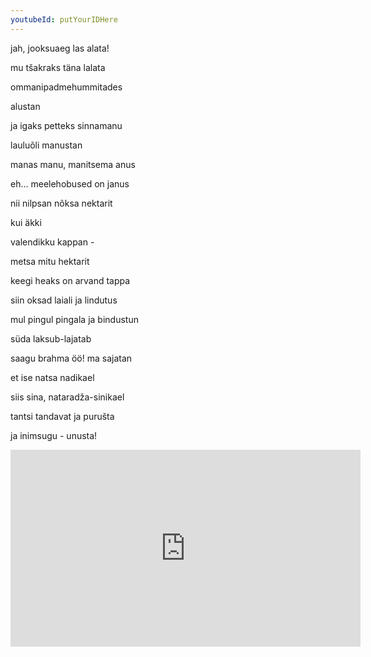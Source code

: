 ```yaml
---
youtubeId: putYourIDHere
---
```


jah, jooksuaeg las alata!

mu tšakraks täna lalata

ommanipadmehummitades

alustan

ja igaks petteks sinnamanu 

lauluõli manustan


manas manu, manitsema anus

eh... meelehobused on janus

nii nilpsan nõksa nektarit

kui äkki 

valendikku kappan -

metsa mitu hektarit

keegi heaks on arvand tappa


siin oksad laiali ja lindutus

mul pingul pingala ja bindustun

süda laksub-lajatab

saagu brahma öö! ma sajatan

et ise natsa nadikael

siis sina, nataradža-sinikael

tantsi tandavat ja purušta

ja inimsugu - unusta!


<iframe width="560" height="315" src="https://www.youtube.com/embed/PYyzVC3iCF8" frameborder="0" allowfullscreen></iframe>
